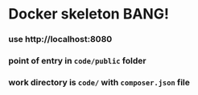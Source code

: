 # Docker skeleton BANG!

### use http://localhost:8080 
### point of entry in `code/public` folder
### work directory is `code/` with `composer.json` file

